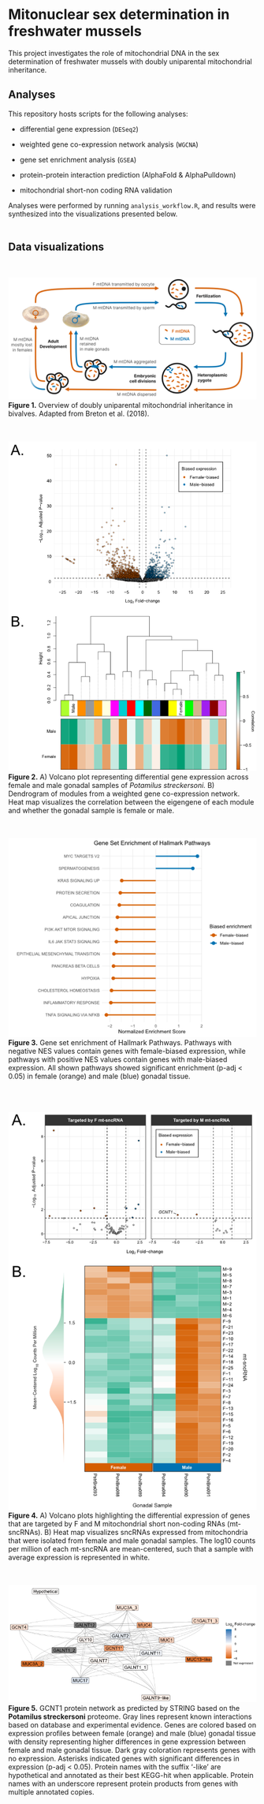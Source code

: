 # Mitonuclear sex determination in freshwater mussels

This project investigates the role of mitochondrial DNA in the sex determination of freshwater mussels with doubly uniparental mitochondrial inheritance. 

## Analyses 
This repository hosts scripts for the following analyses:

-   differential gene expression (`DESeq2`)

-   weighted gene co-expression network analysis (`WGCNA`)

-   gene set enrichment analysis (`GSEA`)

-   protein-protein interaction prediction (AlphaFold & AlphaPulldown)

-   mitochondrial short-non coding RNA validation


Analyses were performed by running `analysis_workflow.R`, and results were synthesized into the visualizations presented below. 
<br> <br>

## Data visualizations
<br>

![Figure 1](figures/final_manuscript_figures/DUI_schema.png)  
**Figure 1.** Overview of doubly uniparental mitochondrial inheritance in bivalves. Adapted from Breton et al. (2018). 
<br>  
<br>

![Figure 2](figures/final_manuscript_figures/nuclear_volcano_WGCNA.png)   
**Figure 2.** A) Volcano plot representing differential gene expression across female and male gonadal samples of *Potamilus streckersoni.* B) Dendrogram of modules from a weighted gene co-expression network. Heat map visualizes the correlation between the eigengene of each module and whether the gonadal sample is female or male. 
<br>  
<br>

![Figure 3](figures/final_manuscript_figures/gsea_plot_hallmark.png)     
**Figure 3.** Gene set enrichment of Hallmark Pathways. Pathways with negative NES values contain genes with female-biased expression, while pathways with positive NES values contain genes with male-biased expression. All shown pathways showed significant enrichment (p-adj < 0.05) in female (orange) and male (blue) gonadal tissue.  
<br>  
<br>  

![Figure 4](figures/final_manuscript_figures/target_volcano_sncRNA_heatmap.png)     
**Figure 4.** A) Volcano plots highlighting the differential expression of genes that are targeted by F and M mitochondrial short non-coding RNAs (mt-sncRNAs). B) Heat map visualizes sncRNAs expressed from mitochondria that were isolated from female and male gonadal samples. The log10 counts per million of each mt-sncRNA are mean-centered, such that a sample with average expression is represented in white.
<br>  
<br>  

![Figure 5](figures/final_manuscript_figures/GCNT1_network_expression.png)     
**Figure 5.** GCNT1 protein network as predicted by STRING based on the **Potamilus streckersoni** proteome. Gray lines represent known interactions based on database and experimental evidence. Genes are colored based on expression profiles between female (orange) and male (blue) gonadal tissue with density representing higher differences in gene expression between female and male gonadal tissue. Dark gray coloration represents genes with no expression. Asterisks indicated genes with significant differences in expression (p-adj < 0.05). Protein names with the suffix ‘-like’ are hypothetical and annotated as their best KEGG-hit when applicable. Protein names with an underscore represent protein products from genes with multiple annotated copies. 